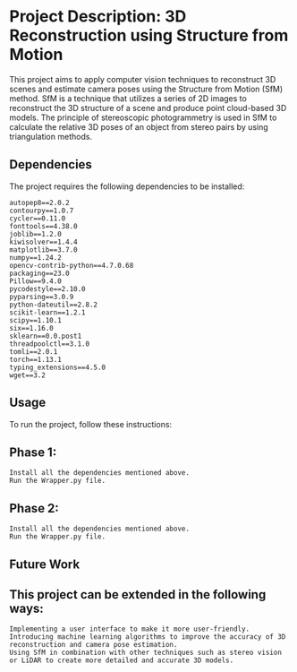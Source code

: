 # Project Description: 3D Reconstruction using Structure from Motion

This project aims to apply computer vision techniques to reconstruct 3D scenes and estimate camera poses using the Structure from Motion (SfM) method. SfM is a technique that utilizes a series of 2D images to reconstruct the 3D structure of a scene and produce point cloud-based 3D models. The principle of stereoscopic photogrammetry is used in SfM to calculate the relative 3D poses of an object from stereo pairs by using triangulation methods.

## Dependencies

The project requires the following dependencies to be installed:

    autopep8==2.0.2
    contourpy==1.0.7
    cycler==0.11.0
    fonttools==4.38.0
    joblib==1.2.0
    kiwisolver==1.4.4
    matplotlib==3.7.0
    numpy==1.24.2
    opencv-contrib-python==4.7.0.68
    packaging==23.0
    Pillow==9.4.0
    pycodestyle==2.10.0
    pyparsing==3.0.9
    python-dateutil==2.8.2
    scikit-learn==1.2.1
    scipy==1.10.1
    six==1.16.0
    sklearn==0.0.post1
    threadpoolctl==3.1.0
    tomli==2.0.1
    torch==1.13.1
    typing_extensions==4.5.0
    wget==3.2

## Usage

To run the project, follow these instructions:

## Phase 1:

    Install all the dependencies mentioned above.
    Run the Wrapper.py file.

## Phase 2:

    Install all the dependencies mentioned above.
    Run the Wrapper.py file.

## Future Work

## This project can be extended in the following ways:

    Implementing a user interface to make it more user-friendly.
    Introducing machine learning algorithms to improve the accuracy of 3D reconstruction and camera pose estimation.
    Using SfM in combination with other techniques such as stereo vision or LiDAR to create more detailed and accurate 3D models.
